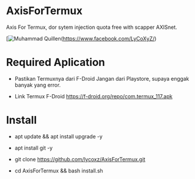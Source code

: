 # AxisForTermux
Axis For Termux, dor sytem injection quota free with scapper AXISnet.

[![Muhammad Quillen](https://i.ibb.co/zRNbsQd/termux-apiaxis.jpg)(https://www.facebook.com/LyCoXyZ/) 

# Required Aplication
- Pastikan Termuxnya dari F-Droid Jangan dari Playstore, supaya enggak banyak yang error.

- Link Termux F-Droid https://f-droid.org/repo/com.termux_117.apk

# Install
- apt update && apt install upgrade -y

- apt install git -y

- git clone https://github.com/lycoxz/AxisForTermux.git

- cd AxisForTermux && bash install.sh
